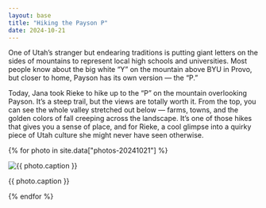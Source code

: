 ```yaml
---
layout: base
title: "Hiking the Payson P"
date: 2024-10-21
---
```


One of Utah’s stranger but endearing traditions is putting giant letters on the sides of mountains to represent local high schools and universities. Most people know about the big white “Y” on the mountain above BYU in Provo, but closer to home, Payson has its own version — the “P.”

Today, Jana took Rieke to hike up to the “P” on the mountain overlooking Payson. It’s a steep trail, but the views are totally worth it. From the top, you can see the whole valley stretched out below — farms, towns, and the golden colors of fall creeping across the landscape. It’s one of those hikes that gives you a sense of place, and for Rieke, a cool glimpse into a quirky piece of Utah culture she might never have seen otherwise.

{% for photo in site.data["photos-20241021"] %}
  <div>
    <img src="{{ site.baseurl }}/photos/{{ photo.file }}" alt="{{ photo.caption }}">
    <p>{{ photo.caption }}</p>
  </div>
{% endfor %}